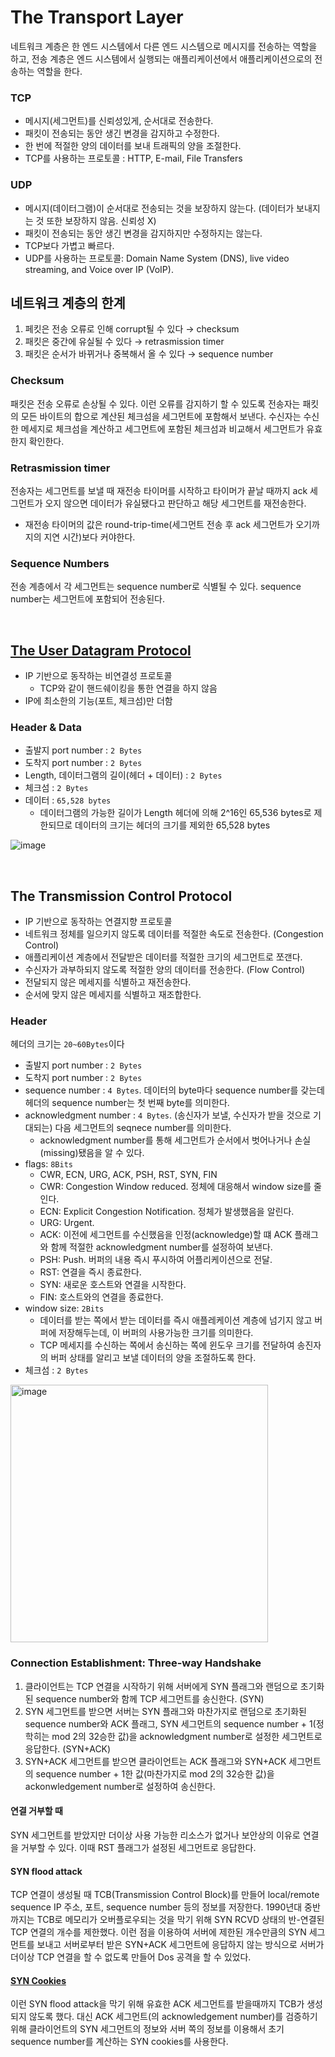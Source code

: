 # The Transport Layer

네트워크 계층은 한 엔드 시스템에서 다른 엔드 시스템으로 메시지를 전송하는 역할을 하고, 전송 계층은 엔드 시스템에서 실행되는 애플리케이션에서 애플리케이션으로의 전송하는 역할을 한다.

### TCP
- 메시지(세그먼트)를 신뢰성있게, 순서대로 전송한다.
- 패킷이 전송되는 동안 생긴 변경을 감지하고 수정한다.
- 한 번에 적절한 양의 데이터를 보내 트래픽의 양을 조절한다.
- TCP를 사용하는 프로토콜 : HTTP, E-mail, File Transfers

### UDP
- 메시지(데이터그램)이 순서대로 전송되는 것을 보장하지 않는다. (데이터가 보내지는 것 또한 보장하지 않음. 신뢰성 X)
- 패킷이 전송되는 동안 생긴 변경을 감지하지만 수정하지는 않는다.
- TCP보다 가볍고 빠르다.
- UDP를 사용하는 프로토콜: Domain Name System (DNS), live video streaming, and Voice over IP (VoIP).

## 네트워크 계층의 한계
1. 페킷은 전송 오류로 인해 corrupt될 수 있다 → checksum
2. 패킷은 중간에 유실될 수 있다 → retrasmission timer
3. 패킷은 순서가 바뀌거나 중복해서 올 수 있다 → sequence number

### Checksum
패킷은 전송 오류로 손상될 수 있다. 이런 오류를 감지하기 할 수 있도록 전송자는 패킷의 모든 바이트의 합으로 계산된 체크섬을 세그먼트에 포함해서 보낸다. 수신자는 수신한 메세지로 체크섬을 계산하고 세그먼트에 포함된 체크섬과 비교해서 세그먼트가 유효한지 확인한다.

### Retrasmission timer
전송자는 세그먼트를 보낼 때 재전송 타이머를 시작하고 타이머가 끝날 때까지 ack 세그먼트가 오지 않으면 데이터가 유실됐다고 판단하고 해당 세그먼트를 재전송한다.
- 재전송 타이머의 값은 round-trip-time(세그먼트 전송 후 ack 세그먼트가 오기까지의 지연 시간)보다 커야한다.

### Sequence Numbers
전송 계층에서 각 세그먼트는 sequence number로 식별될 수 있다. sequence number는 세그먼트에 포함되어 전송된다.

<br />

## [The User Datagram Protocol](https://datatracker.ietf.org/doc/pdf/rfc768.pdf)
- IP 기반으로 동작하는 비연결성 프로토콜
    - TCP와 같이 핸드쉐이킹을 통한 연결을 하지 않음
- IP에 최소한의 기능(포트, 체크섬)만 더함

### Header & Data
- 출발지 port number : `2 Bytes`
- 도착지 port number : `2 Bytes`
- Length, 데이터그램의 길이(헤더 + 데이터) : `2 Bytes`
- 체크섬 : `2 Bytes`
- 데이터 : `65,528 bytes`
   - 데이터그램의 가능한 길이가 Length 헤더에 의해 2^16인 65,536 bytes로 제한되므로 데이터의 크기는 헤더의 크기를 제외한 65,528 bytes
  
![image](https://user-images.githubusercontent.com/37496919/151689694-65168c98-7dea-467c-ad5c-bd76fdbeace9.png)

<br />

## The Transmission Control Protocol
- IP 기반으로 동작하는 연결지향 프로토콜
- 네트워크 정체를 일으키지 않도록 데이터를 적절한 속도로 전송한다. (Congestion Control)
- 애플리케이션 계층에서 전달받은 데이터를 적절한 크기의 세그먼트로 쪼갠다.
- 수신자가 과부하되지 않도록 적절한 양의 데이터를 전송한다. (Flow Control)
- 전달되지 않은 메세지를 식별하고 재전송한다.
- 순서에 맞지 않은 메세지를 식별하고 재조합한다.

### Header
헤더의 크기는 `20~60Bytes`이다 
- 출발지 port number : `2 Bytes`
- 도착지 port number : `2 Bytes`
- sequence number : `4 Bytes`. 데이터의 byte마다 sequence number를 갖는데 헤더의 sequence number는 첫 번째 byte를 의미한다.
- acknowledgment number : `4 Bytes`. (송신자가 보낼, 수신자가 받을 것으로 기대되는) 다음 세그먼트의 seqnece number를 의미한다.
    - acknowledgment number를 통해 세그먼트가 순서에서 벗어나거나 손실(missing)됐음을 알 수 있다.
- flags: `8Bits`
    - CWR, ECN, URG, ACK, PSH, RST, SYN, FIN
    - CWR: Congestion Window reduced. 정체에 대응해서 window size를 줄인다.
    - ECN: Explicit Congestion Notification. 정체가 발생했음을 알린다.
    - URG: Urgent.
    - ACK: 이전에 세그먼트를 수신했음을 인정(acknowledge)할 떄 ACK 플래그와 함께 적절한 acknowledgment number를 설정하여 보낸다. 
    - PSH: Push. 버퍼의 내용 즉시 푸시하여 어플리케이션으로 전달.
    - RST: 연결을 즉시 종료한다.
    - SYN: 새로운 호스트와 연결을 시작한다.
    - FIN: 호스트와의 연결을 종료한다.
- window size: `2Bits`
    - 데이터를 받는 쪽에서 받는 데이터를 즉시 애플레케이션 계층에 넘기지 않고 버퍼에 저장해두는데, 이 버퍼의 사용가능한 크기를 의미한다.
    - TCP 메세지를 수신하는 쪽에서 송신하는 쪽에 윈도우 크기를 전달하여 송진자의 버퍼 상태를 알리고 보낼 데이터의 양을 조절하도록 한다.
- 체크섬 : `2 Bytes`
<img width="412" alt="image" src="https://user-images.githubusercontent.com/37496919/156108275-c7edd997-7154-4cc0-b10e-b3b3f256f82f.png">

### Connection Establishment: Three-way Handshake
1. 클라이언트는 TCP 연결을 시작하기 위해 서버에게 SYN 플래그와 랜덤으로 초기화된 sequence number와 함께 TCP 세그먼트를 송신한다. (SYN)
2. SYN 세그먼트를 받으면 서버는 SYN 플래그와 마찬가지로 랜덤으로 초기화된 sequence number와 ACK 플래그, SYN 세그먼트의 sequence number + 1(정학히는 mod 2의 32승한 값)을 acknowledgment number로 설정한 세그먼트로 응답한다. (SYN+ACK)
3. SYN+ACK 세그먼트를 받으면 클라이언트는 ACK 플래그와 SYN+ACK 세그먼트의 sequence number + 1한 값(마찬가지로 mod 2의 32승한 값)을 ackonwledgement number로 설정하여 송신한다.

#### 연결 거부할 때
SYN 세그먼트를 받았지만 더이상 사용 가능한 리소스가 없거나 보안상의 이유로 연결을 거부할 수 있다. 이때 RST 플래그가 설정된 세그먼트로 응답한다.

#### SYN flood attack
TCP 연결이 생성될 때 TCB(Transmission Control Block)를 만들어 local/remote sequence IP 주소, 포트, sequence number 등의 정보를 저장한다. 1990년대 중반까지는 TCB로 메모리가 오버플로우되는 것을 막기 위해 SYN RCVD 상태의 반-연결된 TCP 연결의 개수를 제한했다. 이런 점을 이용하여 서버에 제한된 개수만큼의 SYN 세그먼트를 보내고 서버로부터 받은 SYN+ACK 세그먼트에 응답하지 않는 방식으로 서버가 더이상 TCP 연결을 할 수 없도록 만들어 Dos 공격을 할 수 있었다.

#### [SYN Cookies](https://en.wikipedia.org/wiki/SYN_cookies)
이런 SYN flood attack을 막기 위해 유효한 ACK 세그먼트를 받을때까지 TCB가 생성되지 않도록 했다. 대신 ACK 세그먼트(의 acknowledgement number)를 검증하기 위해 클라이언트의 SYN 세그먼트의 정보와 서버 쪽의 정보를 이용해서 초기 sequence number를 계산하는 SYN cookies를 사용한다.

